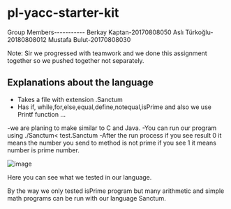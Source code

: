 # pl-yacc-starter-kit
Group Members-----------
Berkay Kaptan-20170808050
Aslı Türkoğlu-20180808012
Mustafa Bulut-20170808030

Note: Sir we progressed with teamwork and we done this assignment together so we pushed together not separately.

## Explanations about the language

- Takes a file with extension .Sanctum
- Has if, while,for,else,equal,define,notequal,isPrime
and also we use Printf function ...

-we are planing to make similar to C and Java.
-You can run our program using ./Sanctum< test.Sanctum
-After the run process if you see result 0 it means the number you send to method is not prime if you see 1 it means number is prime number.

![image](https://user-images.githubusercontent.com/72600745/169712216-2fcb5cba-d8a9-471b-8aa9-7aac063b8b62.png)

Here you can see what we tested in our language.

By the way we only tested isPrime program but many arithmetic and simple math programs can be run with our language Sanctum.                                                

